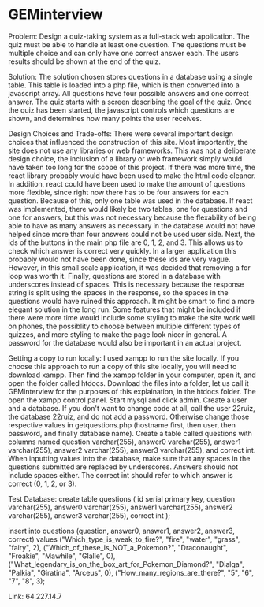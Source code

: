 # GEMinterview

Problem: Design a quiz-taking system as a full-stack web application.  The quiz must be able to handle at least one question.  The questions must be multiple choice and can only have one correct answer each.  The users results should be shown at the end of the quiz.

Solution: The solution chosen stores questions in a database using a single table.  This table is loaded into a php file, which is then converted into a javascript array.  All questions have four possible answers and one correct answer.  The quiz starts with a screen describing the goal of the quiz.  Once the quiz has been started, the javascript controls which questions are shown, and determines how many points the user receives.

Design Choices and Trade-offs:  There were several important design choices that influenced the construction of this site.  Most importantly, the site does not use any libraries or web frameworks.  This was not a deliberate design choice, the inclusion of a library or web framework simply would have taken too long for the scope of this project.  If there was more time, the react library probably would have been used to make the html code cleaner.  In addition, react could have been used to make the amount of questions more flexible, since right now there has to be four answers for each question.  Because of this, only one table was used in the database.  If react was implemented, there would likely be two tables, one for questions and one for answers, but this was not necessary because the flexability of being able to have as many answers as necessary in the database would not have helped since more than four answers could not be used user side.  Next, the ids of the buttons in the main php file are 0, 1, 2, and 3.  This allows us to check which answer is correct very quickly.  In a larger application this probably would not have been done, since these ids are very vague.  However, in this small scale application, it was decided that removing a for loop was worth it.  Finally, questions are stored in a database with underscores instead of spaces.  This is necessary because the response string is split using the spaces in the response, so the spaces in the questions would have ruined this approach.  It might be smart to find a more elegant solution in the long run.  Some features that might be included if there were more time would include some styling to make the site work well on phones, the possiblity to choose between multiple different types of quizzes, and more styling to make the page look nicer in general.  A password for the database would also be important in an actual project.

Getting a copy to run locally: I used xampp to run the site locally.  If you choose this approach to run a copy of this site locally, you will need to download xampp.  Then find the xampp folder in your computer, open it, and open the folder called htdocs.  Download the files into a folder, let us call it GEMinterview for the purposes of this explaination, in the htdocs folder.  The open the xampp control panel.  Start mysql and click admin.  Create a user and a database.  If you don't want to change code at all, call the user 22ruiz, the database 22ruiz, and do not add a password.  Otherwise change those respective values in getquestions.php (hostname first, then user, then password, and finally database name).  Create a table called questions with columns named question varchar(255), answer0 varchar(255), answer1 varchar(255), answer2 varchar(255), answer3 varchar(255), and correct int.  When inputting values into the database, make sure that any spaces in the questions submitted are replaced by underscores.  Answers should not include spaces either.  The correct int should refer to which answer is correct (0, 1, 2, or 3).  

Test Database:
create table questions (
    id serial primary key,
    question varchar(255),
    answer0 varchar(255),
    answer1 varchar(255),
    answer2 varchar(255),
    answer3 varchar(255),
    correct int
);

insert into questions (question, answer0, answer1, answer2, answer3, correct) values ("Which_type_is_weak_to_fire?", "fire", "water", "grass", "fairy", 2), ("Which_of_these_is_NOT_a_Pokemon?", "Draconaught", "Froakie", "Mawhile", "Glalie", 0), ("What_legendary_is_on_the_box_art_for_Pokemon_Diamond?", "Dialga", "Palkia", "Giratina", "Arceus", 0), ("How_many_regions_are_there?", "5", "6", "7", "8", 3);

Link: 64.227.14.7